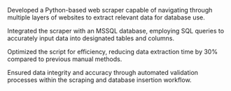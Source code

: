 Developed a Python-based web scraper capable of navigating through multiple layers of websites to extract relevant data for database use.

Integrated the scraper with an MSSQL database, employing SQL queries to accurately input data into designated tables and columns.

Optimized the script for efficiency, reducing data extraction time by 30% compared to previous manual methods.

Ensured data integrity and accuracy through automated validation processes within the scraping and database insertion workflow.
